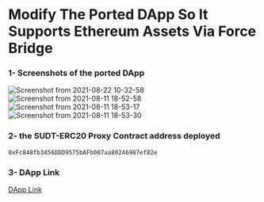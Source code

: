 # Modify The Ported DApp So It Supports Ethereum Assets Via Force Bridge
### 1- Screenshots of the ported DApp
![Screenshot from 2021-08-22 10-32-58](https://user-images.githubusercontent.com/28756413/130350263-10235c76-7a07-410b-a58c-652ac9b414ac.png)
![Screenshot from 2021-08-11 18-52-58](https://user-images.githubusercontent.com/28756413/129079990-a37e5bc6-ba06-47dc-ba91-6c8bb7767904.png)
![Screenshot from 2021-08-11 18-53-17](https://user-images.githubusercontent.com/28756413/129080004-f369d390-1108-4e86-b864-60f3f6c737ae.png)
![Screenshot from 2021-08-11 18-53-30](https://user-images.githubusercontent.com/28756413/129080010-9a6dc8a4-d080-4618-91b3-d492a13a017f.png)
### 2- the SUDT-ERC20 Proxy Contract address deployed
```
0xFc848fb3456DDD9575bAFb007aa80246987ef82e
````
### 3- DApp Link
[DApp Link](https://github.com/bayou020/nervosnetwork/tree/main/DApp_Task8)
